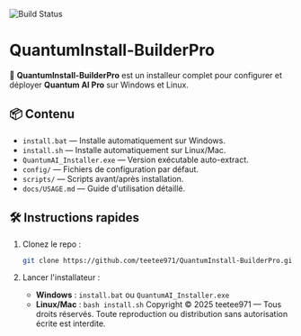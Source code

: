 ![Build Status](https://github.com/teetee971/QuantumInstall-BuilderPro/actions/workflows/push.yml/badge.svg)

# QuantumInstall-BuilderPro

🚀 **QuantumInstall-BuilderPro** est un installeur complet pour configurer et déployer **Quantum AI Pro** sur Windows et Linux.

## 📦 Contenu
- `install.bat` — Installe automatiquement sur Windows.
- `install.sh` — Installe automatiquement sur Linux/Mac.
- `QuantumAI_Installer.exe` — Version exécutable auto-extract.
- `config/` — Fichiers de configuration par défaut.
- `scripts/` — Scripts avant/après installation.
- `docs/USAGE.md` — Guide d'utilisation détaillé.

## 🛠️ Instructions rapides
1. Clonez le repo :  
   ```bash
   git clone https://github.com/teetee971/QuantumInstall-BuilderPro.git
   ```

2. Lancer l'installateur :
   - **Windows** : `install.bat` ou `QuantumAI_Installer.exe`
   - **Linux/Mac** : `bash install.sh`
Copyright © 2025 teetee971 — Tous droits réservés.
Toute reproduction ou distribution sans autorisation écrite est interdite.

